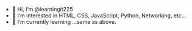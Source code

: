 - 👋 Hi, I’m @learningit225
- 👀 I’m interested in HTML, CSS, JavaScript, Python, Networking, etc...
- 🌱 I’m currently learning ...same as above.

<!---
- 💞️ I’m looking to collaborate on ...
- 📫 How to reach me ...
- 😄 Pronouns: ...
- ⚡ Fun fact: ...


learningit225/learningit225 is a ✨ special ✨ repository because its `README.md` (this file) appears on your GitHub profile.
You can click the Preview link to take a look at your changes.
--->
